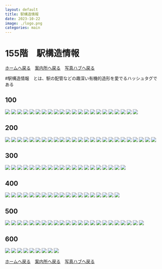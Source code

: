```yaml
---
layout: default
title: 駅構造情報
date: 2023-10-22
image: ./logo.png
categories: main
---
```

# 155階　駅構造情報
[ホームへ戻る](./index)　[案内所へ戻る](144)　[写真ハブへ戻る](154)

\#駅構造情報　とは、駅の配管などの趣深い有機的造形を愛でるハッシュタグである

## 100
![](./photos/136.png)
![](./photos/137.png)
![](./photos/138.png)
![](./photos/139.png)
![](./photos/141.png)
![](./photos/142.png)
![](./photos/143.png)
![](./photos/145.png)
![](./photos/148.png)
![](./photos/151.png)
![](./photos/154.png)
![](./photos/155.png)
![](./photos/158.png)
![](./photos/159.png)
![](./photos/160.png)
![](./photos/163.png)
![](./photos/169.png)
![](./photos/175.png)
![](./photos/177.png)
![](./photos/179.png)
![](./photos/181.png)
![](./photos/190.png)

## 200
![](./photos/200.png)
![](./photos/203.png)
![](./photos/206.png)
![](./photos/207.png)
![](./photos/213.png)
![](./photos/222.png)
![](./photos/223.png)
![](./photos/224.png)
![](./photos/226.png)
![](./photos/228.png)
![](./photos/236.png)
![](./photos/240.png)
![](./photos/241.png)
![](./photos/251.png)
![](./photos/253.png)
![](./photos/254.png)
![](./photos/256.png)
![](./photos/272.png)
![](./photos/275.png)
![](./photos/293.png)
![](./photos/301.png)
![](./photos/302.png)
![](./photos/303.png)
![](./photos/305.png)
![](./photos/309.png)

## 300
![](./photos/312.png)
![](./photos/317.png)
![](./photos/324.png)
![](./photos/326.png)
![](./photos/339.png)
![](./photos/340.png)
![](./photos/345.png)
![](./photos/347.png)
![](./photos/349.png)
![](./photos/370.png)
![](./photos/373.png)
![](./photos/375.png)
![](./photos/379.png)
![](./photos/380.png)
![](./photos/381.png)
![](./photos/382.png)
![](./photos/391.png)
![](./photos/394.png)
![](./photos/396.png)
![](./photos/399.png)


## 400
![](./photos/403.png)
![](./photos/404.png)
![](./photos/407.png)
![](./photos/413.png)
![](./photos/430.png)
![](./photos/431.png)
![](./photos/450.png)
![](./photos/454.png)
![](./photos/460.png)
![](./photos/461.png)
![](./photos/469.png)
![](./photos/484.png)
![](./photos/486.png)
![](./photos/487.png)
![](./photos/488.png)
![](./photos/490.png)
![](./photos/491.png)
![](./photos/492.png)
![](./photos/493.png)


## 500
![](./photos/502.png)
![](./photos/503.png)
![](./photos/504.png)
![](./photos/505.png)
![](./photos/512.png)
![](./photos/516.png)
![](./photos/520.png)
![](./photos/525.png)
![](./photos/548.png)
![](./photos/552.png)
![](./photos/553.png)
![](./photos/554.png)
![](./photos/555.png)
![](./photos/556.png)
![](./photos/562.png)
![](./photos/563.png)
![](./photos/565.png)
![](./photos/570.png)
![](./photos/571.png)
![](./photos/580.png)
![](./photos/587.png)
![](./photos/594.png)
![](./photos/598.png)

## 600
![](./photos/603.png)
![](./photos/607.png)
![](./photos/610.png)
![](./photos/611.png)
![](./photos/612.png)
![](./photos/614.png)
![](./photos/623.png)
![](./photos/628.png)
![](./photos/631.png)

[ホームへ戻る](./index)　[案内所へ戻る](144)　[写真ハブへ戻る](154)
